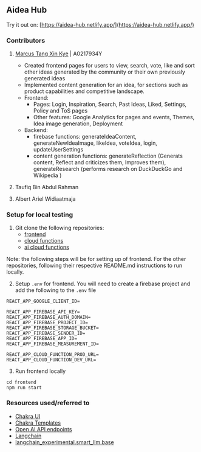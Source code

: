 ## Aidea Hub

Try it out on: [https://aidea-hub.netlify.app/](https://aidea-hub.netlify.app/)

### Contributors

1. [Marcus Tang Xin Kye](https://github.com/MarcusTXK) | A0217934Y

   - Created frontend pages for users to view, search, vote, like and sort other ideas generated by the community or their own previously generated ideas
   - Implemented content generation for an idea, for sections such as product capabilities and competitive landscape.
   - Frontend:
     - Pages: Login, Inspiration, Search, Past Ideas, Liked, Settings, Policy and ToS pages
     - Other features: Google Analytics for pages and events, Themes, Idea image generation, Deployment
   - Backend:
     - firebase functions: generateIdeaContent, generateNewIdeaImage, likeIdea, voteIdea, login, updateUserSettings
     - content generation functions: generateReflection (Generats content, Reflect and criticizes them, Improves them), generateResearch (performs research on DuckDuckGo and Wikipedia )

2. Taufiq Bin Abdul Rahman

3. Albert Ariel Widiaatmaja

### Setup for local testing

1. Git clone the following repositories:
   - [frontend](https://github.com/Aidea-Hub/frontend)
   - [cloud functions](https://github.com/Aidea-Hub/backend)
   - [ai cloud functions](https://github.com/Aidea-Hub/ai-backend)

Note: the following steps will be for setting up of frontend. For the other repositories, following their respective README.md instructions to run locally.

2. Setup `.env` for frontend. You will need to create a firebase project and add the following to the `.env` file

```
REACT_APP_GOOGLE_CLIENT_ID=

REACT_APP_FIREBASE_API_KEY=
REACT_APP_FIREBASE_AUTH_DOMAIN=
REACT_APP_FIREBASE_PROJECT_ID=
REACT_APP_FIREBASE_STORAGE_BUCKET=
REACT_APP_FIREBASE_SENDER_ID=
REACT_APP_FIREBASE_APP_ID=
REACT_APP_FIREBASE_MEASUREMENT_ID=

REACT_APP_CLOUD_FUNCTION_PROD_URL=
REACT_APP_CLOUD_FUNCTION_DEV_URL=
```

3. Run frontend locally

```
cd frontend
npm run start
```

### Resources used/referred to

- [Chakra UI](https://chakra-ui.com/)
- [Chakra Templates](https://chakra-templates.dev/)
- [Open AI API endpoints](https://platform.openai.com/docs/api-reference)
- [Langchain](https://python.langchain.com/docs/get_started/introduction)
- [langchain_experimental.smart_llm.base](https://api.python.langchain.com/en/latest/_modules/langchain_experimental/smart_llm/base.html#SmartLLMChain)
